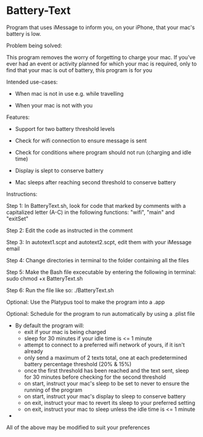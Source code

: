 # Battery-Text
Program that uses iMessage to inform you, on your iPhone, that your mac's battery is low. 

Problem being solved:

This program removes the worry of forgetting to charge your mac. If you've ever had an event or activity planned for which your mac is required, only to find that your mac is out of battery, this program is for you

Intended use-cases: 

* When mac is not in use e.g. while travelling

* When your mac is not with you

Features:

* Support for two battery threshold levels

* Check for wifi connection to ensure message is sent

* Check for conditions where program should not run (charging and idle time)

* Display is slept to conserve battery

* Mac sleeps after reaching second threshold to conserve battery

Instructions:

Step 1: In BatteryText.sh, look for code that marked by comments with a capitalized letter (A-C) in the following functions: "wifi", "main" and "exitSet"

Step 2: Edit the code as instructed in the comment

Step 3: In autotext1.scpt and autotext2.scpt, edit them with your iMessage email

Step 4: Change directories in terminal to the folder containing all the files

Step 5: Make the Bash file excecutable by entering the following in terminal: sudo chmod +x BatteryText.sh

Step 6: Run the file like so: ./BatteryText.sh


Optional: Use the Platypus tool to make the program into a .app

Optional: Schedule for the program to run automatically by using a .plist file


* By default the program will:
	- exit if your mac is being charged
	- sleep for 30 minutes if your idle time is <= 1 minute
	- attempt to connect to a preferred wifi network of yours, if it isn't already
	- only send a maximum of 2 texts total, one at each predetermined battery percentage threshold (20% & 15%)
	- once the first threshold has been reached and the text sent, sleep for 30 minutes before checking for the second threshold
	- on start, instruct your mac's sleep to be set to never to ensure the running of the program
	- on start, instruct your mac's display to sleep to conserve battery
	- on exit, instruct your mac to revert its sleep to your preferred setting
	- on exit, instruct your mac to sleep unless the idle time is <= 1 minute
*


All of the above may be modified to suit your preferences